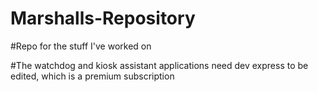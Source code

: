 # Marshalls-Repository
#Repo for the stuff I've worked on

#The watchdog and kiosk assistant applications need dev express to be edited, which is a premium subscription
